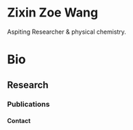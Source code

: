 <!DOCTYPE html>
<html>
<body>
<h1>Zixin Zoe Wang</h1>
<p>Aspiting Researcher & physical chemistry.</p>
</body>
</html>

# Bio
## Research
### Publications
#### Contact

</body>
</html>